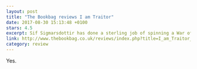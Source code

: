 ```yaml
---
layout: post
title: "The Bookbag reviews I am Traitor"
date: 2017-08-30 15:13:48 +0100
stars: 4.5
excerpt: Sif Sigmarsdottir has done a sterling job of spinning a War of the Worlds tale recast with a young and female central character and a modern setting.
link: http://www.thebookbag.co.uk/reviews/index.php?title=I_am_Traitor_by_Sif_Sigmarsdottir&utm_content=buffer71ec1&utm_medium=social&utm_source=facebook.com&utm_campaign=buffer
category: review
---
```

Yes.
